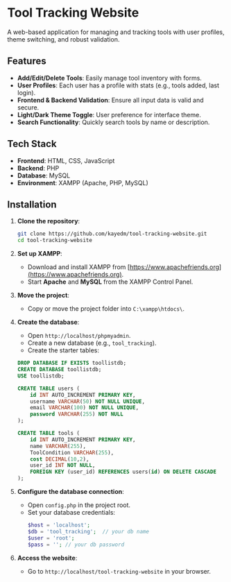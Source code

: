 # Tool Tracking Website

A web-based application for managing and tracking tools with user profiles, theme switching, and robust validation.


## Features
- **Add/Edit/Delete Tools**: Easily manage tool inventory with forms.
- **User Profiles**: Each user has a profile with stats (e.g., tools added, last login).
- **Frontend & Backend Validation**: Ensure all input data is valid and secure.
- **Light/Dark Theme Toggle**: User preference for interface theme.
- **Search Functionality**: Quickly search tools by name or description.


## Tech Stack
- **Frontend**: HTML, CSS, JavaScript
- **Backend**: PHP
- **Database**: MySQL
- **Environment**: XAMPP (Apache, PHP, MySQL)


## Installation

1. **Clone the repository**:
   ```bash
   git clone https://github.com/kayedm/tool-tracking-website.git
   cd tool-tracking-website
   ```

2. **Set up XAMPP**:
   - Download and install XAMPP from [https://www.apachefriends.org](https://www.apachefriends.org).
   - Start **Apache** and **MySQL** from the XAMPP Control Panel.

3. **Move the project**:
   - Copy or move the project folder into `C:\xampp\htdocs\`.

4. **Create the database**:
   - Open `http://localhost/phpmyadmin`.
   - Create a new database (e.g., `tool_tracking`).
   - Create the starter tables:
  
   ```sql
   DROP DATABASE IF EXISTS toollistdb;
   CREATE DATABASE toollistdb;
   USE toollistdb;

   CREATE TABLE users (
       id INT AUTO_INCREMENT PRIMARY KEY,
       username VARCHAR(50) NOT NULL UNIQUE,
       email VARCHAR(100) NOT NULL UNIQUE,
       password VARCHAR(255) NOT NULL
   );

   CREATE TABLE tools (
       id INT AUTO_INCREMENT PRIMARY KEY,
       name VARCHAR(255),
       ToolCondition VARCHAR(255),
       cost DECIMAL(10,2),
       user_id INT NOT NULL,
       FOREIGN KEY (user_id) REFERENCES users(id) ON DELETE CASCADE
   );

5. **Configure the database connection**:
   - Open `config.php` in the project root.
   - Set your database credentials:
     ```php
     $host = 'localhost';
     $db = 'tool_tracking';  // your db name
     $user = 'root';
     $pass = ''; // your db password
     ```

6. **Access the website**:
   - Go to `http://localhost/tool-tracking-website` in your browser.


